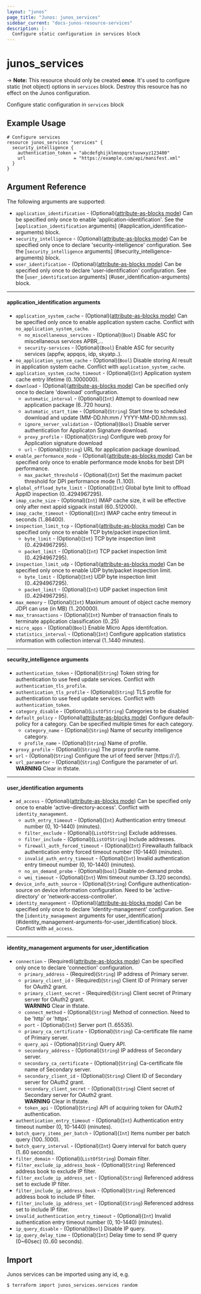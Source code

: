 ```yaml
---
layout: "junos"
page_title: "Junos: junos_services"
sidebar_current: "docs-junos-resource-services"
description: |-
  Configure static configuration in services block
---
```


# junos_services

-> **Note:** This resource should only be created **once**. It's used to configure static (not object) options in `services` block. Destroy this resource has no effect on the Junos configuration.

Configure static configuration in `services` block

## Example Usage

```hcl
# Configure services
resource junos_services "services" {
  security_intelligence {
    authentication_token = "abcdefghijklmnopqrstuvwxyz123400"
    url                  = "https://example.com/api/manifest.xml"
  }
}
```

## Argument Reference

The following arguments are supported:

* `application_identification` - (Optional)([attribute-as-blocks mode](https://www.terraform.io/docs/configuration/attr-as-blocks.html)) Can be specified only once to enable 'application-identification'. See the [`application_identification` arguments] (#application_identification-arguments) block.
* `security_intelligence` - (Optional)([attribute-as-blocks mode](https://www.terraform.io/docs/configuration/attr-as-blocks.html)) Can be specified only once to declare 'security-intelligence' configuration. See the [`security_intelligence` arguments] (#security_intelligence-arguments) block.
* `user_identification` - (Optional)([attribute-as-blocks mode](https://www.terraform.io/docs/configuration/attr-as-blocks.html)) Can be specified only once to declare 'user-identification' configuration. See the [`user_identification` arguments] (#user_identification-arguments) block.

---
#### application_identification arguments
* `application_system_cache` - (Optional)([attribute-as-blocks mode](https://www.terraform.io/docs/configuration/attr-as-blocks.html)) Can be specified only once to enable application system cache. Conflict with `no_application_system_cache`.
  * `no_miscellaneous_services` - (Optional)(`Bool`) Disable ASC for miscellaneous services APBR,...
  * `security-services` - (Optional)(`Bool`) Enable ASC for security services (appfw, appqos, idp, skyatp..).
* `no_application_system_cache` - (Optional)(`Bool`) Disable storing AI result in application system cache. Conflict with `application_system_cache`.
* `application_system_cache_timeout` - (Optional)(`Int`) Application system cache entry lifetime (0..1000000).
* `download` - (Optional)([attribute-as-blocks mode](https://www.terraform.io/docs/configuration/attr-as-blocks.html)) Can be specified only once to declare 'download' configuration.
  * `automatic_interval` - (Optional)(`Int`) Attempt to download new application package (6..720 hours).
  * `automatic_start_time` - (Optional)(`String`) Start time to scheduled download and update (MM-DD.hh:mm / YYYY-MM-DD.hh:mm:ss).
  * `ignore_server_validation` - (Optional)(`Bool`) Disable server authentication for Applicaton Signature download.
  * `proxy_profile` - (Optional)(`String`) Configure web proxy for Application signature download
  * `url` - (Optional)(`String`) URL for application package download.
* `enable_performance_mode` - (Optional)([attribute-as-blocks mode](https://www.terraform.io/docs/configuration/attr-as-blocks.html)) Can be specified only once to enable performance mode knobs for best DPI performance.
  * `max_packet_threshold` - (Optional)(`Int`) Set the maximum packet threshold for DPI performance mode (1..100).
* `global_offload_byte_limit` - (Optional)(`Int`) Global byte limit to offload AppID inspection (0..4294967295).
* `imap_cache_size` - (Optional)(`Int`) IMAP cache size, it will be effective only after next appid sigpack install (60..512000).
* `imap_cache_timeout` - (Optional)(`Int`) IMAP cache entry timeout in seconds (1..86400).
* `inspection_limit_tcp` - (Optional)([attribute-as-blocks mode](https://www.terraform.io/docs/configuration/attr-as-blocks.html)) Can be specified only once to enable TCP byte/packet inspection limit.
  * `byte_limit` - (Optional)(`Int`) TCP byte inspection limit (0..4294967295).
  * `packet_limit` - (Optional)(`Int`) TCP packet inspection limit (0..4294967295).
* `inspection_limit_udp` - (Optional)([attribute-as-blocks mode](https://www.terraform.io/docs/configuration/attr-as-blocks.html)) Can be specified only once to enable UDP byte/packet inspection limit.
  * `byte_limit` - (Optional)(`Int`) UDP byte inspection limit (0..4294967295).
  * `packet_limit` - (Optional)(`Int`) UDP packet inspection limit (0..4294967295).
* `max_memory` - (Optional)(`Int`) Maximum amount of object cache memory JDPI can use (in MB) (1..200000).
* `max_transactions` - (Optional)(`Int`) Number of transaction finals to terminate application classification (0..25)
* `micro_apps` - (Optional)(`Bool`) Enable Micro Apps identifcation.
* `statistics_interval` - (Optional)(`Int`) Configure application statistics information with collection interval (1..1440 minutes).

---
#### security_intelligence arguments
* `authentication_token` - (Optional)(`String`) Token string for authentication to use feed update services. Conflict with `authentication_tls_profile`.
* `authentication_tls_profile` - (Optional)(`String`) TLS profile for authentication to use feed update services. Conflict with `authentication_token`.
* `category_disable` - (Optional)(`ListOfString`) Categories to be disabled
* `default_policy` - (Optional)[attribute-as-blocks mode](https://www.terraform.io/docs/configuration/attr-as-blocks.html)) Configure default-policy for a category. Can be specified multiple times for each category.
  * `category_name` - (Optional)(`String`) Name of security intelligence category.
  * `profile_name` - (Optional)(`String`) Name of profile.
* `proxy_profile` - (Optional)(`String`) The proxy profile name.
* `url` - (Optional)(`String`) Configure the url of feed server [https://<ip or hostname>:<port>/<uri>].
* `url_parameter` - (Optional)(`String`) Configure the parameter of url.  
  **WARNING** Clear in tfstate.

---
#### user_identification arguments
* `ad_access` - (Optional)([attribute-as-blocks mode](https://www.terraform.io/docs/configuration/attr-as-blocks.html)) Can be specified only once to enable 'active-directory-access'. Conflict with `identity_management`.
  * `auth_entry_timeout` - (Optional)(`Int`) Authentication entry timeout number (0, 10-1440) (minutes).
  * `filter_exclude` - (Optional)(`ListOfString`) Exclude addresses.
  * `filter_include` - (Optional)(`ListOfString`) Include addresses.
  * `firewall_auth_forced_timeout` - (Optional)(`Int`) Firewallauth fallback authentication entry forced timeout number (10-1440) (minutes).
  * `invalid_auth_entry_timeout` - (Optional)(`Int`) Invalid authentication entry timeout number (0, 10-1440) (minutes).
  * `no_on_demand_probe` - (Optional)(`bool`) Disable on-demand probe.
  * `wmi_timeout` - (Optional)(`Int`) Wmi timeout number (3..120 seconds).
* `device_info_auth_source` - (Optional)(`String`) Configure authentication-source on device information configuration. Need to be 'active-directory' or 'network-access-controller'.
* `identity_management` - (Optional)([attribute-as-blocks mode](https://www.terraform.io/docs/configuration/attr-as-blocks.html)) Can be specified only once to declare 'identity-management' configuration. See the [`identity_management` arguments for user_identification] (#identity_management-arguments-for-user_identification) block. Conflict with `ad_access`.

---
#### identity_management arguments for user_identification
* `connection` - (Required)([attribute-as-blocks mode](https://www.terraform.io/docs/configuration/attr-as-blocks.html)) Can be specified only once to declare 'connection' configuration.
  * `primary_address` - (Required)(`String`) IP address of Primary server.
  * `primary_client_id` - (Required)(`String`) Client ID of Primary server for OAuth2 grant.
  * `primary_client_secret` - (Required)(`String`) Client secret of Primary server for OAuth2 grant.  
  **WARNING** Clear in tfstate.
  * `connect_method` - (Optional)(`String`) Method of connection. Need to be 'http' or 'https'.
  * `port` - (Optional)(`Int`) Server port (1..65535).
  * `primary_ca_certificate` - (Optional)(`String`) Ca-certificate file name of Primary server.
  * `query_api` - (Optional)(`String`) Query API.
  * `secondary_address` - (Optional)(`String`) IP address of Secondary server.
  * `secondary_ca_certificate` - (Optional)(`String`) Ca-certificate file name of Secondary server.
  * `secondary_client_id` - (Optional)(`String`) Client ID of Secondary server for OAuth2 grant.
  * `secondary_client_secret` - (Optional)(`String`) Client secret of Secondary server for OAuth2 grant.  
  **WARNING** Clear in tfstate.
  * `token_api` - (Optional)(`String`) API of acquiring token for OAuth2 authentication.
* `authentication_entry_timeout` - (Optional)(`Int`) Authentication entry timeout number (0, 10-1440) (minutes).
* `batch_query_items_per_batch` - (Optional)(`Int`) Items number per batch query (100..1000).
* `batch_query_interval` - (Optional)(`Int`) Query interval for batch query (1..60 seconds).
* `filter_domain` - (Optional)(`ListOfString`) Domain filter.
* `filter_exclude_ip_address_book` - (Optional)(`String`) Referenced address book to exclude IP filter.
* `filter_exclude_ip_address_set` - (Optional)(`String`) Referenced address set to exclude IP filter.
* `filter_include_ip_address_book` - (Optional)(`String`) Referenced address book to include IP filter.
* `filter_include_ip_address_set` - (Optional)(`String`) Referenced address set to include IP filter.
* `invalid_authentication_entry_timeout` - (Optional)(`Int`) Invalid authentication entry timeout number (0, 10-1440) (minutes).
* `ip_query_disable` - (Optional)(`Bool`) Disable IP query.
* `ip_query_delay_time` - (Optional)(`Int`) Delay time to send IP query (0~60sec) (0..60 seconds).
  
## Import

Junos services can be imported using any id, e.g.

```
$ terraform import junos_services.services random
```
